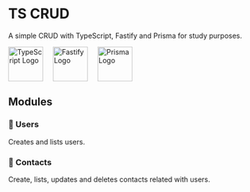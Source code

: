# TS CRUD

A simple CRUD with TypeScript, Fastify and Prisma for study purposes.

<div style="display: flex; flex-direction: row;">
  <img src="https://cdn.jsdelivr.net/gh/devicons/devicon@latest/icons/typescript/typescript-original.svg" alt="TypeScript Logo" style="height: 70px; width:70px;" />
  <span style="width: 20px;"></span>
  <img src="https://cdn.jsdelivr.net/gh/devicons/devicon@latest/icons/fastify/fastify-plain.svg" alt=" Fastify Logo" style="height: 70px; width:70px;" />
  <span style="width: 20px;"></span>
  <img src="https://cdn.jsdelivr.net/gh/devicons/devicon@latest/icons/prisma/prisma-original.svg" alt="Prisma Logo" style="height: 70px; width:70px;" />
</div>

## Modules

### 👥 Users

Creates and lists users.

### 📒 Contacts

Create, lists, updates and deletes contacts related with users.
